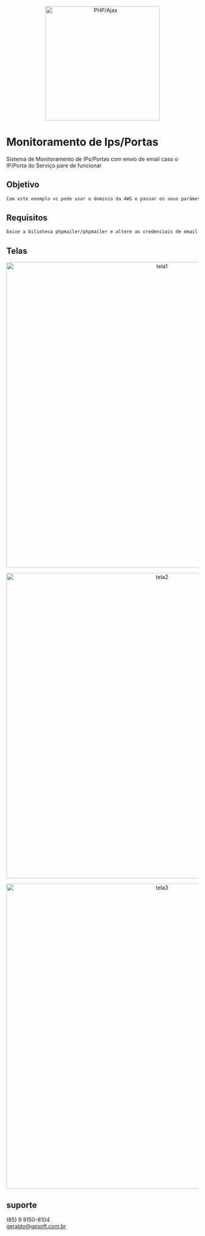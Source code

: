 <p align="center">
  <img src="./assets/images/logo.pjg" width="300" alt="PHP/Ajax" />
</p>

# Monitoramento de Ips/Portas
Sistema de Monitoramento de IPs/Portas com envio de email caso o IP/Porta do Serviço pare de funcionar

## Objetivo
```bash
Com este exemplo vc pode usar o dominio da AWS e passar os seus parâmetros de credencias

```

## Requisitos
```bash
baixe a bilioteca phpmailer/phpmailer e altere as credenciais de email assim como os ips que deseja monitorar

```

## Telas
<p align="center">
  <img src="./assets/images/tela1.png" width="800" alt="tela1" />
</p>
<p align="center">
  <img src="./assets/images/tela2.png" width="800" alt="tela2" />
</p>
<p align="center">
  <img src="./assets/images/tela3.png" width="800" alt="tela3" />
</p>

## suporte

(85) 9 9150-8104 <br>
geraldo@gpsoft.com.br
